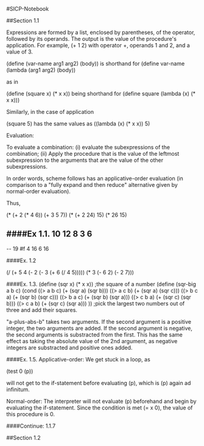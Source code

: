#SICP-Notebook

##Section 1.1

Expressions are formed by a list, enclosed by parentheses, of the operator, followed by its operands. The output is the value of the procedure's application. For example, (+ 1 2) with operator +, operands 1 and 2, and a value of 3.

(define (var-name arg1 arg2) (body)) is shorthand for (define var-name (lambda (arg1 arg2) (body))

as in

(define (square x) (* x x)) being shorthand for (define square (lambda (x) (* x x)))

Similarly, in the case of application

(square 5) has the same values as ((lambda (x) (* x x)) 5)



Evaluation:

To evaluate a combination: (i) evaluate the subexpressions of the combination; (ii) Apply the procedure that is the value of the leftmost subexpression to the arguments that are the value of the other subexpressions.

In order words, scheme follows has an applicative-order evaluation (in comparison to a "fully expand and then reduce" alternative given by normal-order evaluation).

Thus, 

(* (+ 2 (* 4 6)) 
  (+ 3 5 7))
(* (+ 2 24)
  15)
(* 26 15)



####Ex 1.1.
10
12
8
3
6
--
--
19
\#f
4
16
6
16


####Ex. 1.2

(/ (+ 5 4 
      (- 2 
	 (- 3 (+ 6
		 (/ 4 5)))))
   (* 3 
      (- 6 2)
      (- 2 7)))


####Ex. 1.3.
(define (sqr x) (* x x)) ;the square of a number
(define (sqr-big a b c) (cond ((> a b c) (+ (sqr a) (sqr b)))
				 ((> a c b) (+ (sqr a) (sqr c)))
				 ((> b c a) (+ (sqr b) (sqr c)))
 				 ((> b a c) (+ (sqr b) (sqr a)))
				 ((> c b a) (+ (sqr c) (sqr b)))
				 ((> c a b) (+ (sqr c) (sqr a)))
				)) ;pick the largest two numbers out of three and add their squares.

"a-plus-abs-b" takes two arguments. If the second argument is a positive integer, the two arguments are added. If the second argument is negative, the second arguments is substracted from the first. This has the same effect as taking the absolute value of the 2nd argument, as negative integers are substracted and positive ones added.

####Ex. 1.5. 
Applicative-order: We get stuck in a loop, as

(test 0 (p)) 

will not get to the if-statement before evaluating (p), which is (p) again ad infinitum.

Normal-order: The interpreter will not evaluate (p) beforehand and begin by evaluating the if-statement. Since the condition is met (= x 0), the value of this procedure is 0.


####Continue: 1.1.7



##Section 1.2
